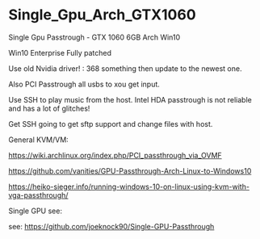 # Single_Gpu_Arch_GTX1060
Single Gpu Passtrough - GTX 1060 6GB Arch Win10


Win10 Enterprise
Fully patched

Use old Nvidia driver! : 368 something then update to the newest one.

Also PCI Passtrough all usbs to xou get input.

Use SSH to play music from the host. Intel HDA passtrough is not reliable and has a lot of glitches!

Get SSH going to get sftp support and change files with host.

General KVM/VM: 

https://wiki.archlinux.org/index.php/PCI_passthrough_via_OVMF

https://github.com/vanities/GPU-Passthrough-Arch-Linux-to-Windows10

https://heiko-sieger.info/running-windows-10-on-linux-using-kvm-with-vga-passthrough/

Single GPU see:

see: https://github.com/joeknock90/Single-GPU-Passthrough
